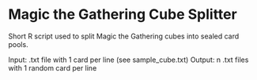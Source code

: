 # Magic the Gathering Cube Splitter
Short R script used to split Magic the Gathering cubes into sealed card pools.

Input: .txt file with 1 card per line (see sample_cube.txt)
Output: n .txt files with 1 random card per line